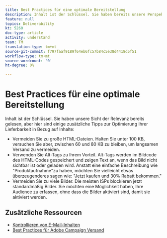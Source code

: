 ```yaml
---
title: Best Practices für eine optimale Bereitstellung
description: Inhalt ist der Schlüssel. Sie haben bereits unsere Perspektive zur Relevanz gelesen, aber hier sind einige zusätzliche Tipps zur Optimierung Ihrer Lieferbarkeit in Bezug auf Inhalte.
feature: null
topics: Deliverability
kt: 5260
doc-type: article
activity: understand
team: TM
translation-type: tm+mt
source-git-commit: f797faaf9189f64eb6fc57b84c5e38d4418d5f51
workflow-type: tm+mt
source-wordcount: '0'
ht-degree: 0%

---
```



# Best Practices für eine optimale Bereitstellung

Inhalt ist der Schlüssel. Sie haben unsere Sicht der Relevanz bereits gelesen, aber hier sind einige zusätzliche Tipps zur Optimierung Ihrer Lieferbarkeit in Bezug auf Inhalte:

* Vermeiden Sie zu große HTML-Dateien. Halten Sie unter 100 KB, versuchen Sie aber, zwischen 60 und 80 KB zu bleiben, um langsamen Versand zu vermeiden.
* Verwenden Sie Alt-Tags zu Ihrem Vorteil. Alt-Tags werden im Bildcode des HTML-Codes gespeichert und zeigen Text an, wenn das Bild nicht sichtbar ist oder geladen wird. Anstatt eine einfache Beschreibung wie &quot;Produktaufnahme&quot;zu haben, möchten Sie vielleicht etwas überzeugenderes sagen wie: &quot;Jetzt kaufen und 30% Rabatt bekommen.&quot;
* Vermeiden Sie zu viele Bilder. Die meisten ISPs blockieren jetzt standardmäßig Bilder. Sie möchten eine Möglichkeit haben, Ihre Audience zu erfassen, ohne dass die Bilder aktiviert sind, damit sie aktiviert werden.

## Zusätzliche Ressourcen

* [Kontrollieren von E-Mail-Inhalten](https://docs.adobe.com/content/help/en/campaign-standard/using/testing-and-sending/managing-deliverability/control-email-content.html)
* [Best Practices für Adobe Campaign Versand](https://helpx.adobe.com/de/campaign/kb/delivery-best-practices.html)
